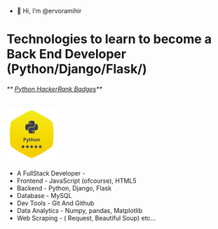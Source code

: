 - 👋 Hi, I’m @ervoramihir

# Technologies to learn to become a Back End Developer (Python/Django/Flask/)


###### **  [Python HackerRank Badges](https://www.hackerrank.com/mihirvora)**
![Python HackerRank Badge](Screenshot_from_2021-06-28_11-08-50-removebg-preview.png?raw=true)

- A FullStack Developer -
- Frontend - JavaScript (ofcourse), HTML5
- Backend - Python, Django, Flask
- Database - MySQL
- Dev Tools - Git And Github
- Data Analytics - Numpy, pandas, Matplotlib
- Web Scraping - ( Request, Beautiful Soup) etc...
